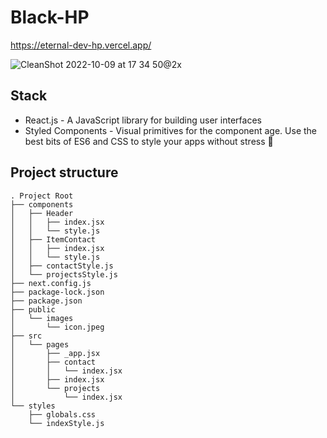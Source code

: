 # Black-HP
https://eternal-dev-hp.vercel.app/

![CleanShot 2022-10-09 at 17 34 50@2x](https://user-images.githubusercontent.com/96198088/194746601-915b50ff-6d7d-43ee-8f42-b625bfdfd383.png)
## Stack
- React.js - A JavaScript library for building user interfaces
- Styled Components - Visual primitives for the component age. Use the best bits of ES6 and CSS to style your apps without stress 💅
## Project structure
```
. Project Root
├── components
│   ├── Header
│   │   ├── index.jsx
│   │   └── style.js
│   ├── ItemContact
│   │   ├── index.jsx
│   │   └── style.js
│   ├── contactStyle.js
│   └── projectsStyle.js
├── next.config.js
├── package-lock.json
├── package.json
├── public
│   └── images
│       └── icon.jpeg
├── src
│   └── pages
│       ├── _app.jsx
│       ├── contact
│       │   └── index.jsx
│       ├── index.jsx
│       └── projects
│           └── index.jsx
└── styles
    ├── globals.css
    └── indexStyle.js
```
